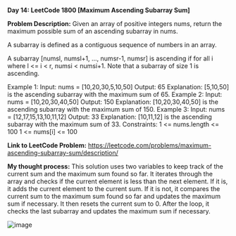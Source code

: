 **Day 14: LeetCode 1800 [Maximum Ascending Subarray Sum]**

**Problem Description:**
Given an array of positive integers nums, return the maximum possible sum of an ascending subarray in nums.

A subarray is defined as a contiguous sequence of numbers in an array.

A subarray [numsl, numsl+1, ..., numsr-1, numsr] is ascending if for all i where l <= i < r, numsi  < numsi+1. Note that a subarray of size 1 is ascending.

Example 1:
Input: nums = [10,20,30,5,10,50]
Output: 65
Explanation: [5,10,50] is the ascending subarray with the maximum sum of 65.
Example 2:
Input: nums = [10,20,30,40,50]
Output: 150
Explanation: [10,20,30,40,50] is the ascending subarray with the maximum sum of 150.
Example 3:
Input: nums = [12,17,15,13,10,11,12]
Output: 33
Explanation: [10,11,12] is the ascending subarray with the maximum sum of 33.
Constraints:
1 <= nums.length <= 100
1 <= nums[i] <= 100

**Link to LeetCode Problem:**
https://leetcode.com/problems/maximum-ascending-subarray-sum/description/

**My thought process:**
This solution uses two variables to keep track of the current sum and the maximum sum found so far. It iterates through the array and checks if the current element is less than the next element. If it is, it adds the current element to the current sum. If it is not, it compares the current sum to the maximum sum found so far and updates the maximum sum if necessary. It then resets the current sum to 0. After the loop, it checks the last subarray and updates the maximum sum if necessary.

![image](https://github.com/404reese/100DaysOfJava/assets/135740066/b34a1163-f59b-4cdd-a521-8987176a02ae)
